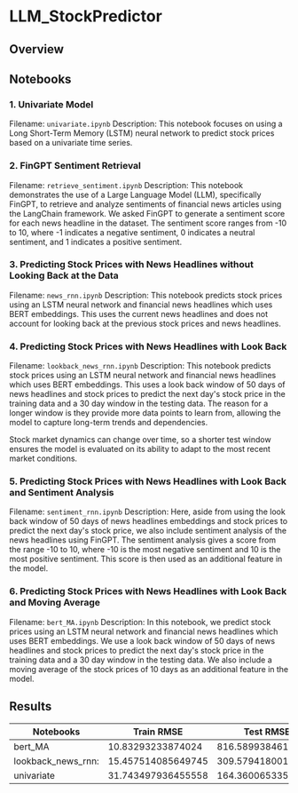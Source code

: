 # LLM_StockPredictor
## Overview

## Notebooks
### 1. Univariate Model
Filename: `univariate.ipynb`
Description: This notebook focuses on using a Long Short-Term Memory (LSTM) neural network to predict stock prices based on a univariate time series.

### 2. FinGPT Sentiment Retrieval
Filename: `retrieve_sentiment.ipynb`
Description: This notebook demonstrates the use of a Large Language Model (LLM), specifically FinGPT, to retrieve and analyze sentiments of financial news articles using the LangChain framework. We asked FinGPT to generate a sentiment score for each news headline in the dataset. The sentiment score ranges from -10 to 10, where -1 indicates a negative sentiment, 0 indicates a neutral sentiment, and 1 indicates a positive sentiment.

### 3. Predicting Stock Prices with News Headlines without Looking Back at the Data
Filename: `news_rnn.ipynb`
Description: This notebook predicts stock prices using an LSTM neural network and financial news headlines which uses BERT embeddings. This uses the current news headlines and does not account for looking back at the previous stock prices and news headlines.

### 4. Predicting Stock Prices with News Headlines with Look Back
Filename: `lookback_news_rnn.ipynb`
Description: This notebook predicts stock prices using an LSTM neural network and financial news headlines which uses BERT embeddings. This uses a look back window of 50 days of news headlines and stock prices to predict the next day's stock price in the training data and a 30 day window in the testing data. The reason for a longer window is they provide more data points to learn from, allowing the model to capture long-term trends and dependencies.

Stock market dynamics can change over time, so a shorter test window ensures the model is evaluated on its ability to adapt to the most recent market conditions.

### 5. Predicting Stock Prices with News Headlines with Look Back and Sentiment Analysis
Filename: `sentiment_rnn.ipynb`
Description: Here, aside from using the look back window of 50 days of news headlines embeddings and stock prices to predict the next day's stock price, we also include sentiment analysis of the news headlines using FinGPT. The sentiment analysis gives a score from the range -10 to 10, where -10 is the most negative sentiment and 10 is the most positive sentiment. This score is then used as an additional feature in the model. 

### 6. Predicting Stock Prices with News Headlines with Look Back and Moving Average
Filename: `bert_MA.ipynb`
Description: In this notebook, we predict stock prices using an LSTM neural network and financial news headlines which uses BERT embeddings. We use a look back window of 50 days of news headlines and stock prices to predict the next day's stock price in the training data and a 30 day window in the testing data. We also include a moving average of the stock prices of 10 days as an additional feature in the model.

## Results

| Notebooks          	| Train RMSE         	| Test RMSE          	|
|--------------------	|--------------------	|--------------------	|
| bert_MA            	| 10.83293233874024  	| 816.5899384610334  	|
| lookback_news_rnn: 	| 15.457514085649745 	| 309.5794180019174  	|
| univariate         	| 31.743497936455558 	| 164.36006533558697 	|